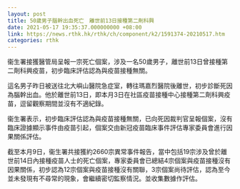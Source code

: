 ```yaml
---
layout: post
title: 50歲男子腦幹出血死亡　離世前13日接種第二劑科興
date: 2021-05-17 19:35:37.000000000 +08:00
link: https://news.rthk.hk/rthk/ch/component/k2/1591374-20210517.htm
categories: rthk
---
```


衞生署接獲醫管局呈報一宗死亡個案，涉及一名50歲男子，離世前13日曾接種第二劑科興疫苗，初步臨床評估認為與疫苗接種無關。

這名男子昨日被送往北大嶼山醫院急症室，轉往瑪嘉烈醫院後離世，初步診斷死因為腦幹出血。他於離世前13日，即本月3日在社區疫苗接種中心接種第二劑科興疫苗，逗留觀察期間並沒有不適紀錄。

衞生署表示，初步臨床評估認為與疫苗接種無關，已向死因裁判官呈報個案，沒有臨床證據顯示事件由疫苗引起，個案交由新冠疫苗臨床事件評估專家委員會進行因果關係評估。

截至本月9日，衞生署共接獲約2660宗異常事件報告，當中包括19宗涉及曾於離世前14日內接種疫苗人士的死亡個案，專家委員會已總結4宗個案與疫苗接種沒有因果關係，初步認為12宗個案與疫苗接種沒有關聯，3宗個案尚待評估，認為至今並未發現有不尋常的現象，會繼續密切監察情況。並收集數據作評估。
